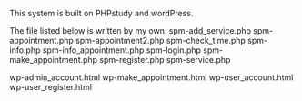 This system is built on PHPstudy and wordPress.

The file listed below is written by my own.
spm-add_service.php
spm-appointment.php
spm-appointment2.php
spm-check_time.php
spm-info.php
spm-info_appointment.php
spm-login.php
spm-make_appointment.php
spm-register.php
spm-service.php

wp-admin_account.html
wp-make_appointment.html
wp-user_account.html
wp-user_register.html
